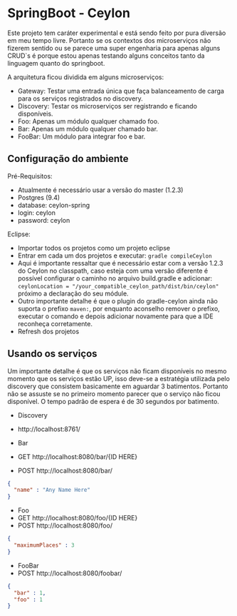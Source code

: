 # SpringBoot - Ceylon

Este projeto tem caráter experimental e está sendo feito por pura diversão em meu tempo livre. Portanto se os contextos dos microserviços não fizerem sentido ou se parece uma super engenharia para apenas alguns CRUD`s é porque estou apenas testando alguns conceitos tanto da linguagem quanto do springboot.

A arquitetura ficou dividida em alguns microserviços:
- Gateway: Testar uma entrada única que faça balanceamento de carga para os serviços registrados no discovery.
- Discovery: Testar os microserviços ser registrando e ficando disponíveis.
- Foo: Apenas um módulo qualquer chamado foo.
- Bar: Apenas um módulo qualquer chamado bar.
- FooBar: Um módulo para integrar foo e bar.

## Configuração do ambiente

Pré-Requisitos:
- Atualmente é necessário usar a versão do master (1.2.3)
- Postgres (9.4)
 - database: ceylon-spring 
 - login: ceylon
 - password: ceylon

Eclipse:
- Importar todos os projetos como um projeto eclipse
- Entrar em cada um dos projetos e executar: `gradle compileCeylon`
 - Aqui é importante ressaltar que é necessário estar com a versão 1.2.3 do Ceylon no classpath, caso esteja com uma versão diferente é possível configurar o caminho no arquivo build.gradle e adicionar: `ceylonLocation = "/your_compatible_ceylon_path/dist/bin/ceylon"` próximo a declaração do seu módule.
 - Outro importante detalhe é que o plugin do gradle-ceylon ainda não suporta o prefixo `maven:`, por enquanto aconselho remover o prefixo, executar o comando e depois adicionar novamente para que a IDE reconheça corretamente.
- Refresh dos projetos

## Usando os serviços

Um importante detalhe é que os serviços não ficam disponíveis no mesmo momento que os serviços estão UP, isso deve-se a estratégia utilizada pelo discovery que consistem basicamente em aguardar 3 batimentos. Portanto não se assuste se no primeiro momento parecer que o serviço não ficou disponível. O tempo padrão de espera é de 30 segundos por batimento.

- Discovery
 - http://localhost:8761/
 
- Bar
 - GET http://localhost:8080/bar/{ID HERE}
 - POST http://localhost:8080/bar/
```json
{
  "name" : "Any Name Here"
}
```

- Foo
 - GET http://localhost:8080/foo/{ID HERE} 
 - POST http://localhost:8080/foo/
```json
{
  "maximumPlaces" : 3
}
```

- FooBar
 - POST http://localhost:8080/foobar/
```json
{
  "bar" : 1,
  "foo" : 1
}
```
